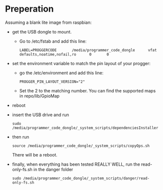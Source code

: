 # Preperation

Assuming a blank lite image from raspbian:

- get the USB dongle to mount.
    - Go to /etc/fstab and add this line:
        ```
        LABEL=PROGGERCODE       /media/programmer_code_dongle      vfat    defaults,noatime,nofail,ro      0       0
        ```
   
    
- set the environment variable to match the pin layout of your progger:
    - go the /etc/environment and add this line:
        ```
        PROGGER_PIN_LAYOUT_VERSION="2"

        ```
    - Set the 2 to the matching number. You can find the supported maps in repo/lib/GpioMap
    
    
- reboot
    
- insert the USB drive and run 
    ```
    sudo /media/programmer_code_dongle/_system_scripts/dependenciesInstaller.sh
    ```
- then run 
    ```
    source /media/programmer_code_dongle/_system_scripts/copyOps.sh
    ```
    There will be a reboot.

- finally, when everything has been tested REALLY WELL, run the read-only-fs.sh in the danger folder
    ```
    sudo /media/programmer_code_dongle/_system_scripts/danger/read-only-fs.sh
    ```